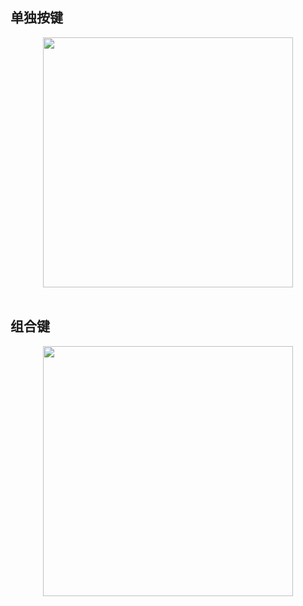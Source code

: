 ## 单独按键
<p align='center'><img src="https://img.r08.us.kg/img/main/images/20241113141500.png" style='width:400px;'><br><br>

## 组合键
<p align='center'><img src="https://img.r08.us.kg/img/main/images/20241113141707.png" style='width:400px;'><br><br>
